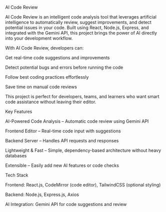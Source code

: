 AI Code Review

AI Code Review is an intelligent code analysis tool that leverages artificial intelligence to automatically review, suggest improvements, and detect potential issues in your code. Built using React, Node.js, Express, and integrated with the Gemini API, this project brings the power of AI directly into your development workflow.

With AI Code Review, developers can:

Get real-time code suggestions and improvements

Detect potential bugs and errors before running the code

Follow best coding practices effortlessly

Save time on manual code reviews

This project is perfect for developers, teams, and learners who want smart code assistance without leaving their editor.

Key Features

AI-Powered Code Analysis – Automatic code review using Gemini API

Frontend Editor – Real-time code input with suggestions

Backend Server – Handles API requests and responses

Lightweight & Fast – Simple, dependency-based architecture without heavy databases

Extensible – Easily add new AI features or code checks

Tech Stack

Frontend: React.js, CodeMirror (code editor), TailwindCSS (optional styling)

Backend: Node.js, Express.js, Axios

AI Integration: Gemini API for code suggestions and review
